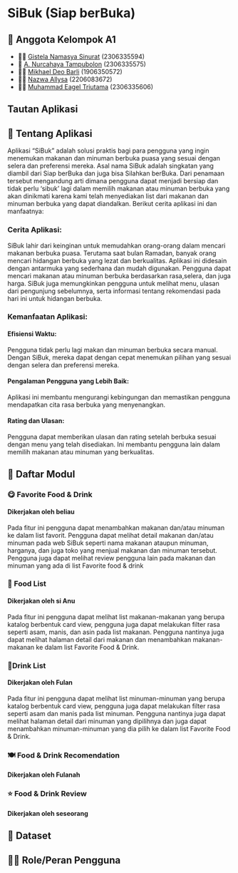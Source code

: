 # SiBuk (Siap berBuka)

## 🎉 Anggota Kelompok A1
* 👩‍🦰 [Gistela Namasya Sinurat](https://github.com/GistelaS) (2306335594)
* 👩 [A. Nurcahaya Tampubolon](https://github.com/clvdyo) (2306335575)
* 🧑‍🦰 [Mikhael Deo Barli](https://github.com/Midebar) (1906350572)
* 👩‍🦰 [Nazwa Allysa](https://github.com/averitastio) (2206083672)
* 👨‍🦱 [Muhammad Eagel Triutama](https://github.com/MhmdEagel) (2306335606)

## Tautan Aplikasi

## 📒 Tentang Aplikasi
Aplikasi “SiBuk” adalah solusi praktis bagi para pengguna yang ingin menemukan makanan dan minuman berbuka puasa yang sesuai dengan selera dan preferensi mereka. Asal nama SiBuk adalah singkatan yang diambil dari Siap berBuka dan juga bisa Silahkan berBuka. Dari penamaan tersebut mengandung arti dimana pengguna dapat menjadi bersiap dan tidak perlu ‘sibuk’ lagi dalam memilih makanan atau minuman berbuka yang akan dinikmati karena kami telah menyediakan list dari makanan dan minuman berbuka yang dapat diandalkan. Berikut cerita aplikasi ini dan manfaatnya:

### Cerita Aplikasi:
SiBuk lahir dari keinginan untuk memudahkan orang-orang dalam mencari makanan berbuka puasa. Terutama saat bulan Ramadan, banyak orang mencari hidangan berbuka yang lezat dan berkualitas.
Aplikasi ini didesain dengan antarmuka yang sederhana dan mudah digunakan. Pengguna dapat mencari makanan atau minuman berbuka berdasarkan rasa,selera, dan juga harga.
SiBuk juga memungkinkan pengguna untuk melihat menu, ulasan dari pengunjung sebelumnya, serta informasi tentang rekomendasi pada hari ini untuk hidangan berbuka.
### Kemanfaatan Aplikasi:
#### Efisiensi Waktu: 
Pengguna tidak perlu lagi makan dan minuman berbuka secara manual. Dengan SiBuk, mereka dapat dengan cepat menemukan pilihan yang sesuai dengan selera dan preferensi mereka.
#### Pengalaman Pengguna yang Lebih Baik: 
Aplikasi ini membantu mengurangi kebingungan dan memastikan pengguna mendapatkan cita rasa berbuka yang menyenangkan.
#### Rating dan Ulasan: 
Pengguna dapat memberikan ulasan dan rating setelah berbuka sesuai dengan menu yang telah disediakan. Ini membantu pengguna lain dalam memilih makanan atau minuman yang berkualitas.

## 📃 Daftar Modul
### 😋 Favorite Food & Drink
#### Dikerjakan oleh beliau
Pada fitur ini pengguna dapat menambahkan makanan dan/atau minuman ke dalam list favorit. Pengguna dapat melihat detail makanan dan/atau minuman pada web SiBuk seperti nama makanan ataupun minuman, harganya, dan juga toko yang menjual makanan dan minuman tersebut. Pengguna juga dapat melihat review pengguna lain pada makanan dan minuman yang ada di list Favorite food & drink

### 🍔 Food List
#### Dikerjakan oleh si Anu
Pada fitur ini pengguna dapat melihat list makanan-makanan yang berupa katalog berbentuk card view, pengguna juga dapat melakukan filter rasa seperti asam, manis, dan asin pada list makanan. Pengguna nantinya juga dapat melihat halaman detail dari makanan dan menambahkan makanan-makanan ke dalam list Favorite Food & Drink.

### 🍹Drink List
#### Dikerjakan oleh Fulan <br>
Pada fitur ini pengguna dapat melihat list minuman-minuman yang berupa katalog berbentuk card view, pengguna juga dapat melakukan filter rasa seperti asam dan manis pada list minuman. Pengguna nantinya juga dapat melihat halaman detail dari minuman yang dipilihnya dan juga dapat menambahkan minuman-minuman yang dia pilih ke dalam list Favorite Food & Drink.

### 🍽️ Food & Drink Recomendation
#### Dikerjakan oleh Fulanah

### ⭐ Food & Drink Review
#### Dikerjakan oleh seseorang

## 💾 Dataset

## 🧑‍💻 Role/Peran Pengguna

